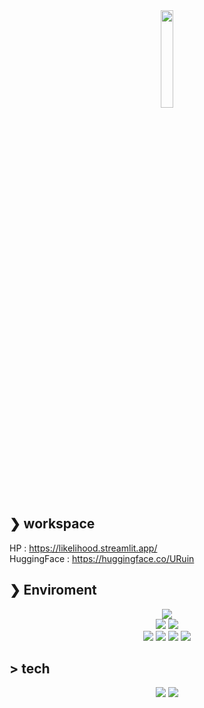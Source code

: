 



<div align="center">
        <img src="https://user-images.githubusercontent.com/49393142/173489505-e23e40eb-0994-4366-96da-e21d3e75fdef.jpg" width="20%">
</div>



## ❯ workspace
HP : https://likelihood.streamlit.app/  
HuggingFace : https://huggingface.co/URuin

## ❯ Enviroment

<div align="center">

<img src="https://img.shields.io/static/v1?label=OS&message=mac%20/%20Windows&color=blue&style=flat-square"/></br>
<img src="https://img.shields.io/static/v1?label=Editor&message=VSCode&color=green&style=flat-square"/> 
<img src="https://img.shields.io/static/v1?label=Browser&message=Chrome%20&color=orange&style=flat-square"/></br>
<img src="https://img.shields.io/static/v1?label=Keyboard&message=HHKB Professional&color=lightgray&style=flat-square"/> 
<img src="https://img.shields.io/static/v1?label=Display&message=benQ&color=black&style=flat-square"/> 
<img src="https://img.shields.io/static/v1?label=Mouse&message=G pro X superlight&color=brown&style=flat-square"/> 
<img src="https://img.shields.io/static/v1?label=Sound&message=sennheiser&color=white&style=flat-square"/>

</div>

## > tech
<div align="center">
        
<img src="https://img.shields.io/badge/Python-377bAB?style=flat-square&logo=python&logoColor=white"/>
<img src="https://img.shields.io/badge/C++-Solutions-blue.svg?style=flat&logo=c%2B%2B"/> 
</div>



